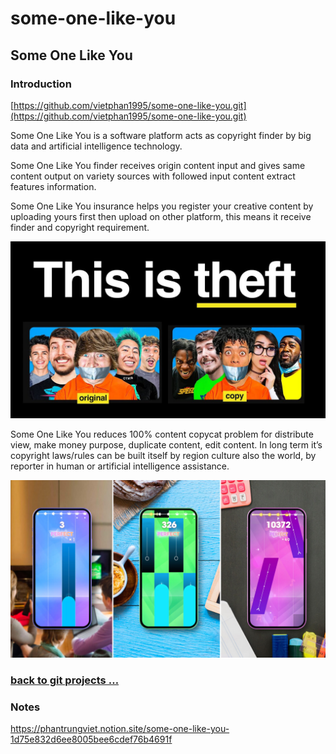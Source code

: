 # some-one-like-you

## Some One Like You

### Introduction

[https://github.com/vietphan1995/some-one-like-you.git](https://github.com/vietphan1995/some-one-like-you.git)

Some One Like You is a software platform acts as copyright finder by big data and artificial intelligence technology.

Some One Like You finder receives origin content input and gives same content output on variety sources with followed input content extract features information.

Some One Like You insurance helps you register your creative content by uploading yours first then upload on other platform, this means it receive finder and copyright requirement.

![image.png](image.png)

Some One Like You reduces 100% content copycat problem for distribute view, make money purpose, duplicate content, edit content. In long term it’s copyright laws/rules can be built itself by region culture also the world, by reporter in human or artificial intelligence assistance.

![image.png](image%201.png)

### [back to git projects …](https://github.com/vietphan1995/projects)

### Notes
https://phantrungviet.notion.site/some-one-like-you-1d75e832d6ee8005bee6cdef76b4691f